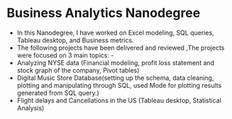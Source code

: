 # Business Analytics Nanodegree
* In this Nanodegree, I have worked on Excel modeling, SQL queries, Tableau desktop, and Business metrics. 
* The following projects have been delivered and reviewed ,The projects were focused on 3 main topics: -
* Analyzing NYSE data (Financial modeling, profit loss statement and stock graph of the company, Pivot tables) 
* Digital Music Store Database(setting up the schema, data cleaning, plotting and manipulating through SQL, used Mode for plotting results generated from SQL query.)
* Flight delays and Cancellations in the US (Tableau desktop, Statistical Analysis)

